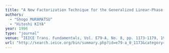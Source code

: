 ```yaml
---
title: "A New Factorization Technique for the Generalized Linear-Phase LOT and Its Fast Implementation"
authors:
  - "Shogo MURAMATSU"
  - "Hitoshi KIYA"
year: 1996
type: "journal"
venue: "IEICE Trans. Fundamentals, Vol. E79-A, No. 8, pp. 1173-1179, 1996-08-01."
url: "http://search.ieice.org/bin/summary.php?id=e79-a_8_1173&category=A&year=1996&lang=E&abst="
---
```

